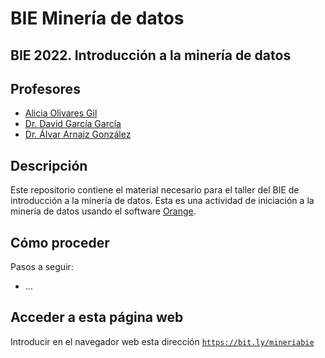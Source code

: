 # BIE Minería de datos

## BIE 2022. Introducción a la minería de datos

## Profesores
- [Alicia Olivares Gil](https://github.com/aliciaolivaresgil)
- [Dr. David García García](https://github.com/davgarciagarcia)
- [Dr. Álvar Arnaiz González](https://github.com/alvarag)

## Descripción
Este repositorio contiene el material necesario para el taller del BIE de introducción a la minería de datos.
Esta es una actividad de iniciación a la minería de datos usando el software [Orange]([https://www.cs.waikato.ac.nz/ml/weka/](https://download.biolab.si/download/files/Orange3-3.36.2.zip)).

## Cómo proceder
Pasos a seguir:
- ...
## Acceder a esta página web
Introducir en el navegador web esta dirección [```https://bit.ly/mineriabie```](https://bit.ly/mineriabie)
